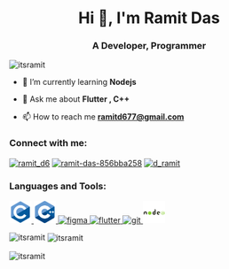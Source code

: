 <h1 align="center">Hi 👋, I'm Ramit Das</h1>
<h3 align="center">A Developer, Programmer</h3>

<p align="left"> <img src="https://komarev.com/ghpvc/?username=itsramit&label=Profile%20views&color=0e75b6&style=flat" alt="itsramit" /> </p>

- 🌱 I’m currently learning **Nodejs**

- 💬 Ask me about **Flutter , C++**

- 📫 How to reach me **ramitd677@gmail.com**

<h3 align="left">Connect with me:</h3>
<p align="left">
<a href="https://twitter.com/ramit_d6" target="blank"><img align="center" src="https://raw.githubusercontent.com/rahuldkjain/github-profile-readme-generator/master/src/images/icons/Social/twitter.svg" alt="ramit_d6" height="30" width="40" /></a>
<a href="https://linkedin.com/in/ramit-das-856bba258" target="blank"><img align="center" src="https://raw.githubusercontent.com/rahuldkjain/github-profile-readme-generator/master/src/images/icons/Social/linked-in-alt.svg" alt="ramit-das-856bba258" height="30" width="40" /></a>
<a href="https://instagram.com/d_ramit" target="blank"><img align="center" src="https://raw.githubusercontent.com/rahuldkjain/github-profile-readme-generator/master/src/images/icons/Social/instagram.svg" alt="d_ramit" height="30" width="40" /></a>
</p>

<h3 align="left">Languages and Tools:</h3>
<p align="left"> <a href="https://www.cprogramming.com/" target="_blank" rel="noreferrer"> <img src="https://raw.githubusercontent.com/devicons/devicon/master/icons/c/c-original.svg" alt="c" width="40" height="40"/> </a> <a href="https://www.w3schools.com/cpp/" target="_blank" rel="noreferrer"> <img src="https://raw.githubusercontent.com/devicons/devicon/master/icons/cplusplus/cplusplus-original.svg" alt="cplusplus" width="40" height="40"/> </a> <a href="https://www.figma.com/" target="_blank" rel="noreferrer"> <img src="https://www.vectorlogo.zone/logos/figma/figma-icon.svg" alt="figma" width="40" height="40"/> </a> <a href="https://flutter.dev" target="_blank" rel="noreferrer"> <img src="https://www.vectorlogo.zone/logos/flutterio/flutterio-icon.svg" alt="flutter" width="40" height="40"/> </a> <a href="https://git-scm.com/" target="_blank" rel="noreferrer"> <img src="https://www.vectorlogo.zone/logos/git-scm/git-scm-icon.svg" alt="git" width="40" height="40"/> </a> <a href="https://nodejs.org" target="_blank" rel="noreferrer"> <img src="https://raw.githubusercontent.com/devicons/devicon/master/icons/nodejs/nodejs-original-wordmark.svg" alt="nodejs" width="40" height="40"/> </a> </p>

<p><img align="left" src="https://github-readme-stats.vercel.app/api/top-langs?username=itsramit&show_icons=true&locale=en&layout=compact" alt="itsramit" /></p>

<p>&nbsp;<img align="center" src="https://github-readme-stats.vercel.app/api?username=itsramit&show_icons=true&locale=en" alt="itsramit" /></p>

<p><img align="center" src="https://github-readme-streak-stats.herokuapp.com/?user=itsramit&" alt="itsramit" /></p>
